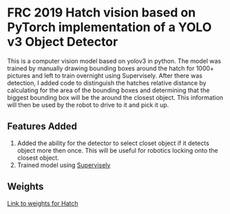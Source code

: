 # FRC 2019 Hatch vision based on PyTorch implementation of a YOLO v3 Object Detector

This is a computer vision model based on yolov3 in python. The model was trained by manually drawing bounding boxes around the hatch for 1000+ pictures and left to train overnight using Supervisely. After there was detection, I added code to distinguish the hatches relative distance by calculating for the area of the bounding boxes and determining that the biggest bounding box will be the around the closest object. This information will then be used by the robot to drive to it and pick it up.

## Features Added
1. Added the ability for the detector to select closet object if it detects object more then once. This will be useful for robotics locking onto the closest object.
2. Trained model using [Supervisely](https://supervise.ly/)

## Weights
[Link to weights for Hatch](https://drive.google.com/file/d/1jDIXOPzHHXc8evMTW-0w_kXeUvOXYbqh/view?usp=sharing)
